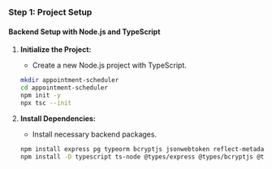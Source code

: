### **Step 1: Project Setup**

#### **Backend Setup with Node.js and TypeScript**

1. **Initialize the Project:**
   - Create a new Node.js project with TypeScript.

   ```bash
   mkdir appointment-scheduler
   cd appointment-scheduler
   npm init -y
   npx tsc --init
   ```

2. **Install Dependencies:**

   - Install necessary backend packages.

   ```bash
   npm install express pg typeorm bcryptjs jsonwebtoken reflect-metadata
   npm install -D typescript ts-node @types/express @types/bcryptjs @types/jsonwebtoken
   ```

